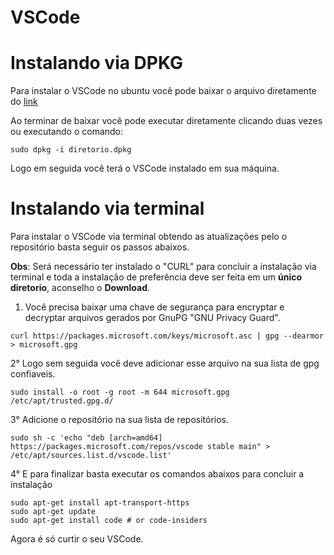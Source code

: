 # VSCode

# Instalando via DPKG
Para instalar o VSCode no ubuntu você pode baixar o arquivo diretamente do [link](https://code.visualstudio.com/Download)

Ao terminar de baixar você pode executar diretamente clicando duas vezes ou executando o comando:

```code
sudo dpkg -i diretorio.dpkg
```

Logo em seguida você terá o VSCode instalado em sua máquina.

# Instalando via terminal

Para instalar o VSCode via terminal obtendo as atualizações pelo o repositório basta seguir os passos abaixos.

**Obs**: Será necessário ter instalado o "CURL" para concluir a instalação via terminal e toda a instalação de preferência deve ser feita em um **único diretorio**, aconselho o **Download**.


1. Você precisa baixar uma chave de segurança para encryptar e decryptar arquivos gerados por GnuPG "GNU Privacy Guard".

```code
curl https://packages.microsoft.com/keys/microsoft.asc | gpg --dearmor > microsoft.gpg
```

2° Logo sem seguida você deve adicionar esse arquivo na sua lista de gpg confiaveis.

```code
sudo install -o root -g root -m 644 microsoft.gpg /etc/apt/trusted.gpg.d/
```

3° Adicione o repositório na sua lista de repositórios.

```code
sudo sh -c 'echo "deb [arch=amd64] https://packages.microsoft.com/repos/vscode stable main" > /etc/apt/sources.list.d/vscode.list'
```

4° E para finalizar basta executar os comandos abaixos para concluir a instalação

```code
sudo apt-get install apt-transport-https
sudo apt-get update
sudo apt-get install code # or code-insiders
```

Agora é só curtir o seu VSCode.